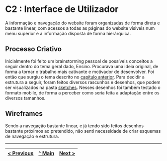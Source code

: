 # C2 : Interface de Utilizador

A informação e navegação do website foram organizadas de forma direta e bastante linear, com acessos a todas as páginas do website vísiveis num menu superior e a informação disposta de forma hierárquica.

## Processo Criativo
Inicialmente foi feito um brainstorming pessoal de possíveis conceitos a seguir dentro do tema geral dado, Ensino. Procurava uma ideia original, de forma a tornar o trabalho mais cativante e motivador de desenvolver. Foi então que surgiu o tema descrito no [capítulo anterior](https://github.com/CamiOlli/inf24tig05/blob/main/doc/c1.md). Para decidir a estrutura a seguir, foram feitos diversos rascunhos e desenhos, que podem ser visualizados na pasta [sketches](https://github.com/CamiOlli/inf24tig05/tree/main/doc/sketches). Nesses desenhos foi também testado o formato mobile, de forma a perceber como seria feita a adaptação entre os diversos tamanhos.

## Wireframes
Sendo a navegação bastante linear, e já tendo sido feitos desenhos bastante próximos ao pretendido, não senti necessidade de criar esquemas de navegação e estrutura.

---
[< Previous](c1.md) | [^ Main](../../../) | [Next >](c3.md)
:--- | :---: | ---: 
